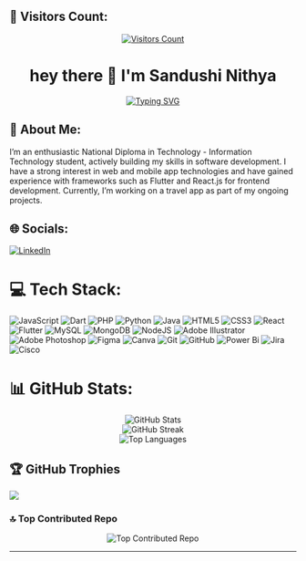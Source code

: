 ## 👀 Visitors Count:
<div align="center">
  <a href="https://visitcount.itsvg.in">
    <img src="https://visitcount.itsvg.in/api?id=sandushi13583&icon=7&color=12" alt="Visitors Count">
  </a>
</div>

<h1 align="center">hey there 👋  I'm Sandushi Nithya</h1>

<p align="center">
  <a href="https://github.com/sandushi13583">
    <img src="https://readme-typing-svg.demolab.com?font=Fira+Code&pause=1000&color=12E1FCE3&random=false&width=435&lines=~+Welcome+to+my+GitHub+Profile+~;Full+Stack+Developer+💻;Passionate+About+UI%2FUX+Design+🎨;Always+Exploring+New+Technologies+🚀" alt="Typing SVG" />
  </a>
</p>


## 💫 About Me:
I’m an enthusiastic National Diploma in Technology - Information Technology student, actively building my skills in software development. I have a strong interest in web and mobile app technologies and have gained experience with frameworks such as Flutter and React.js for frontend development. Currently, I’m working on a travel app as part of my ongoing projects.<br>


## 🌐 Socials:
[![LinkedIn](https://img.shields.io/badge/LinkedIn-%230077B5.svg?logo=linkedin&logoColor=white)](https://linkedin.com/in/www.linkedin.com/in/sandushi-thilakaratne-445998293) 

# 💻 Tech Stack:
![JavaScript](https://img.shields.io/badge/javascript-%23323330.svg?style=for-the-badge&logo=javascript&logoColor=%23F7DF1E) ![Dart](https://img.shields.io/badge/dart-%230175C2.svg?style=for-the-badge&logo=dart&logoColor=white) ![PHP](https://img.shields.io/badge/php-%23777BB4.svg?style=for-the-badge&logo=php&logoColor=white) ![Python](https://img.shields.io/badge/python-3670A0?style=for-the-badge&logo=python&logoColor=ffdd54) ![Java](https://img.shields.io/badge/java-%23ED8B00.svg?style=for-the-badge&logo=openjdk&logoColor=white) ![HTML5](https://img.shields.io/badge/html5-%23E34F26.svg?style=for-the-badge&logo=html5&logoColor=white) ![CSS3](https://img.shields.io/badge/css3-%231572B6.svg?style=for-the-badge&logo=css3&logoColor=white) ![React](https://img.shields.io/badge/react-%2320232a.svg?style=for-the-badge&logo=react&logoColor=%2361DAFB) ![Flutter](https://img.shields.io/badge/Flutter-%2302569B.svg?style=for-the-badge&logo=Flutter&logoColor=white) ![MySQL](https://img.shields.io/badge/mysql-4479A1.svg?style=for-the-badge&logo=mysql&logoColor=white) ![MongoDB](https://img.shields.io/badge/MongoDB-%234ea94b.svg?style=for-the-badge&logo=mongodb&logoColor=white) ![NodeJS](https://img.shields.io/badge/node.js-6DA55F?style=for-the-badge&logo=node.js&logoColor=white) ![Adobe Illustrator](https://img.shields.io/badge/adobe%20illustrator-%23FF9A00.svg?style=for-the-badge&logo=adobe%20illustrator&logoColor=white) ![Adobe Photoshop](https://img.shields.io/badge/adobe%20photoshop-%2331A8FF.svg?style=for-the-badge&logo=adobe%20photoshop&logoColor=white) ![Figma](https://img.shields.io/badge/figma-%23F24E1E.svg?style=for-the-badge&logo=figma&logoColor=white) ![Canva](https://img.shields.io/badge/Canva-%2300C4CC.svg?style=for-the-badge&logo=Canva&logoColor=white) ![Git](https://img.shields.io/badge/git-%23F05033.svg?style=for-the-badge&logo=git&logoColor=white) ![GitHub](https://img.shields.io/badge/github-%23121011.svg?style=for-the-badge&logo=github&logoColor=white) ![Power Bi](https://img.shields.io/badge/power_bi-F2C811?style=for-the-badge&logo=powerbi&logoColor=black) ![Jira](https://img.shields.io/badge/jira-%230A0FFF.svg?style=for-the-badge&logo=jira&logoColor=white) ![Cisco](https://img.shields.io/badge/cisco-%23049fd9.svg?style=for-the-badge&logo=cisco&logoColor=black)

# 📊 GitHub Stats:
<div align="center">
  <img src="https://github-readme-stats.vercel.app/api?username=sandushi13583&theme=dark&hide_border=false&include_all_commits=false&count_private=false" alt="GitHub Stats"><br/>
  <img src="https://github-readme-streak-stats.herokuapp.com/?user=sandushi13583&theme=dark&hide_border=false" alt="GitHub Streak"><br/>
  <img src="https://github-readme-stats.vercel.app/api/top-langs/?username=sandushi13583&theme=dark&hide_border=false&include_all_commits=false&count_private=false&layout=compact" alt="Top Languages">
</div>

## 🏆 GitHub Trophies
![](https://github-profile-trophy.vercel.app/?username=sandushi13583&theme=onestar&no-frame=false&no-bg=false&margin-w=4)


### 🔝 Top Contributed Repo
<div align="center">
    <img src="https://github-contributor-stats.vercel.app/api?username=sandushi13583&limit=5&theme=dark&combine_all_yearly_contributions=true" alt="Top Contributed Repo" />
</div>

---

<!-- Proudly created with GPRM ( https://gprm.itsvg.in ) -->
